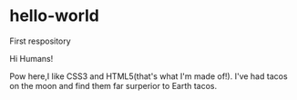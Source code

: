 # hello-world
First respository

Hi Humans!

Pow here,I like CSS3 and HTML5(that's what I'm made of!).
I've had tacos on the moon and find them far surperior to Earth tacos.
